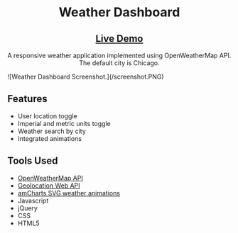 <h1 align="center">Weather Dashboard</h1>
<h2 align="center"><a  href="https://chloe-trn.github.io/weather-dashboard/"  target="_blank">Live Demo</a></h2>

<p align="center"> A responsive weather application implemented using OpenWeatherMap API. The default city is Chicago. </p>
![Weather Dashboard Screenshot.](/screenshot.PNG)


## Features 
* User location toggle 
* Imperial and metric units toggle
* Weather search by city 
* Integrated animations

## Tools Used
* <a href="https://openweathermap.org/" target="_blank">OpenWeatherMap API</a>
* <a href="https://developer.mozilla.org/en-US/docs/Web/API/Geolocation_API" target="_blank">Geolocation Web API</a>
* <a href="https://www.amcharts.com/free-animated-svg-weather-icons/" target="_blank">amCharts SVG weather animations</a>
* Javascript 
* jQuery
* CSS
* HTML5

